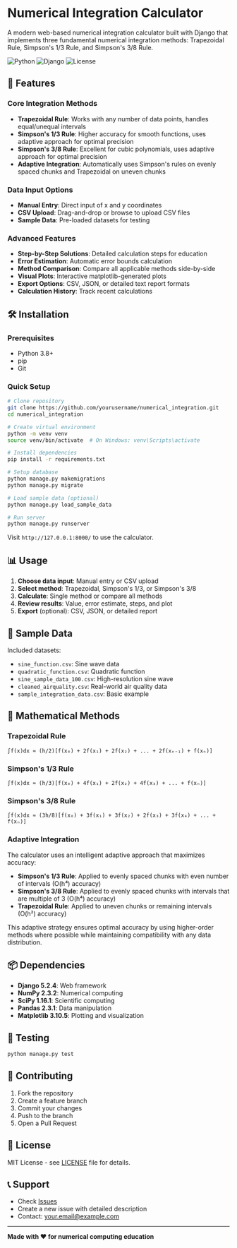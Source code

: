 # Numerical Integration Calculator

A modern web-based numerical integration calculator built with Django that implements three fundamental numerical integration methods: Trapezoidal Rule, Simpson's 1/3 Rule, and Simpson's 3/8 Rule.

![Python](https://img.shields.io/badge/Python-3.8+-blue.svg)
![Django](https://img.shields.io/badge/Django-5.2.4-green.svg)
![License](https://img.shields.io/badge/License-MIT-yellow.svg)

## 🚀 Features

### Core Integration Methods
- **Trapezoidal Rule**: Works with any number of data points, handles equal/unequal intervals
- **Simpson's 1/3 Rule**: Higher accuracy for smooth functions, uses adaptive approach for optimal precision
- **Simpson's 3/8 Rule**: Excellent for cubic polynomials, uses adaptive approach for optimal precision
- **Adaptive Integration**: Automatically uses Simpson's rules on evenly spaced chunks and Trapezoidal on uneven chunks

### Data Input Options
- **Manual Entry**: Direct input of x and y coordinates
- **CSV Upload**: Drag-and-drop or browse to upload CSV files
- **Sample Data**: Pre-loaded datasets for testing

### Advanced Features
- **Step-by-Step Solutions**: Detailed calculation steps for education
- **Error Estimation**: Automatic error bounds calculation
- **Method Comparison**: Compare all applicable methods side-by-side
- **Visual Plots**: Interactive matplotlib-generated plots
- **Export Options**: CSV, JSON, or detailed text report formats
- **Calculation History**: Track recent calculations

## 🛠️ Installation

### Prerequisites
- Python 3.8+
- pip
- Git

### Quick Setup
```bash
# Clone repository
git clone https://github.com/yourusername/numerical_integration.git
cd numerical_integration

# Create virtual environment
python -m venv venv
source venv/bin/activate  # On Windows: venv\Scripts\activate

# Install dependencies
pip install -r requirements.txt

# Setup database
python manage.py makemigrations
python manage.py migrate

# Load sample data (optional)
python manage.py load_sample_data

# Run server
python manage.py runserver
```

Visit `http://127.0.0.1:8000/` to use the calculator.

## 📊 Usage

1. **Choose data input**: Manual entry or CSV upload
2. **Select method**: Trapezoidal, Simpson's 1/3, or Simpson's 3/8
3. **Calculate**: Single method or compare all methods
4. **Review results**: Value, error estimate, steps, and plot
5. **Export** (optional): CSV, JSON, or detailed report

## 📁 Sample Data

Included datasets:
- `sine_function.csv`: Sine wave data
- `quadratic_function.csv`: Quadratic function
- `sine_sample_data_100.csv`: High-resolution sine wave
- `cleaned_airquality.csv`: Real-world air quality data
- `sample_integration_data.csv`: Basic example

## 🧮 Mathematical Methods

### Trapezoidal Rule
```
∫f(x)dx ≈ (h/2)[f(x₀) + 2f(x₁) + 2f(x₂) + ... + 2f(xₙ₋₁) + f(xₙ)]
```

### Simpson's 1/3 Rule
```
∫f(x)dx ≈ (h/3)[f(x₀) + 4f(x₁) + 2f(x₂) + 4f(x₃) + ... + f(xₙ)]
```

### Simpson's 3/8 Rule
```
∫f(x)dx ≈ (3h/8)[f(x₀) + 3f(x₁) + 3f(x₂) + 2f(x₃) + 3f(x₄) + ... + f(xₙ)]
```

### Adaptive Integration
The calculator uses an intelligent adaptive approach that maximizes accuracy:

- **Simpson's 1/3 Rule**: Applied to evenly spaced chunks with even number of intervals (O(h⁴) accuracy)
- **Simpson's 3/8 Rule**: Applied to evenly spaced chunks with intervals that are multiple of 3 (O(h⁴) accuracy)
- **Trapezoidal Rule**: Applied to uneven chunks or remaining intervals (O(h²) accuracy)

This adaptive strategy ensures optimal accuracy by using higher-order methods where possible while maintaining compatibility with any data distribution.

## 📦 Dependencies

- **Django 5.2.4**: Web framework
- **NumPy 2.3.2**: Numerical computing
- **SciPy 1.16.1**: Scientific computing
- **Pandas 2.3.1**: Data manipulation
- **Matplotlib 3.10.5**: Plotting and visualization

## 🧪 Testing

```bash
python manage.py test
```

## 🤝 Contributing

1. Fork the repository
2. Create a feature branch
3. Commit your changes
4. Push to the branch
5. Open a Pull Request

## 📝 License

MIT License - see [LICENSE](LICENSE) file for details.

## 📞 Support

- Check [Issues](https://github.com/yourusername/numerical_integration/issues)
- Create a new issue with detailed description
- Contact: your.email@example.com

---

**Made with ❤️ for numerical computing education** 
